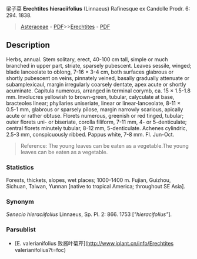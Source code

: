 梁子菜 **Erechtites hieraciifolius** (Linnaeus) Rafinesque ex Candolle Prodr. 6: 294. 1838.

> [Asteraceae](http://www.iplant.cn/info/Asteraceae?t=foc) - [PDF](http://www.iplant.cn/foc/pdf/Asteraceae.pdf)>>[Erechtites](http://www.iplant.cn/info/Erechtites?t=foc) - [PDF](http://www.iplant.cn/foc/pdf/Erechtites.pdf)

## Description

Herbs, annual. Stem solitary, erect, 40-100 cm tall, simple or much branched in upper part, striate, sparsely pubescent. Leaves sessile, winged; blade lanceolate to oblong, 7-16 × 3-4 cm, both surfaces glabrous or shortly pubescent on veins, pinnately veined, basally gradually attenuate or subamplexicaul, margin irregularly coarsely dentate, apex acute or shortly acuminate. Capitula numerous, arranged in terminal corymb, ca. 15 × 1.5-1.8 mm. Involucres yellowish to brown-green, tubular, calyculate at base, bracteoles linear; phyllaries uniseriate, linear or linear-lanceolate, 8-11 × 0.5-1 mm, glabrous or sparsely pilose, margin narrowly scarious, apically acute or rather obtuse. Florets numerous, greenish or red tinged, tubular; outer florets uni- or biseriate, corolla filiform, 7-11 mm, 4- or 5-denticulate; central florets minutely tubular, 8-12 mm, 5-denticulate. Achenes cylindric, 2.5-3 mm, conspicuously ribbed. Pappus white, 7-8 mm. Fl. Jun-Oct.


> Reference: 
> The young leaves can be eaten as a vegetable.The young leaves can be eaten as a vegetable.

### Statistics
Forests, thickets, slopes, wet places; 1000-1400 m. Fujian, Guizhou, Sichuan, Taiwan, Yunnan [native to tropical America; throughout SE Asia].

### Synonym
*Senecio hieraciifolius* Linnaeus, Sp. Pl. 2: 866. 1753 [*\"hieracifolius\"*].

### Parsublist

* [E.  valerianifolius  败酱叶菊芹](http://www.iplant.cn/info/Erechtites valerianifolius?t=foc)
